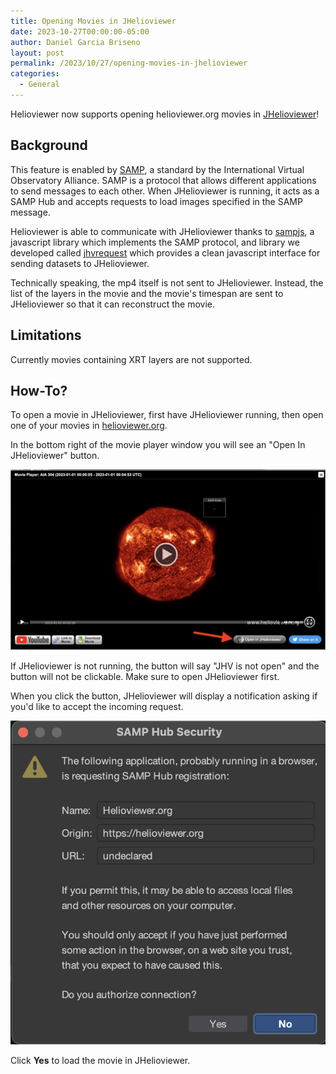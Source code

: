 ```yaml
---
title: Opening Movies in JHelioviewer
date: 2023-10-27T00:00:00-05:00
author: Daniel Garcia Briseno
layout: post
permalink: /2023/10/27/opening-movies-in-jhelioviewer
categories:
  - General
---
```


Helioviewer now supports opening helioviewer.org movies in [JHelioviewer](https://www.jhelioviewer.org/)!

## Background
This feature is enabled by [SAMP](https://www.ivoa.net/documents/SAMP/),
a standard by the International Virtual Observatory Alliance.
SAMP is a protocol that allows different applications to send messages to each other.
When JHelioviewer is running, it acts as a SAMP Hub and accepts requests to
load images specified in the SAMP message.

Helioviewer is able to communicate with JHelioviewer thanks to [sampjs](https://github.com/astrojs/sampjs),
a javascript library which implements the SAMP protocol, and library we developed called
[jhvrequest](https://www.npmjs.com/package/jhvrequest) which provides a clean
javascript interface for sending datasets to JHelioviewer.

Technically speaking, the mp4 itself is not sent to JHelioviewer. Instead,
the list of the layers in the movie and the movie's timespan are sent to JHelioviewer
so that it can reconstruct the movie.

## Limitations
Currently movies containing XRT layers are not supported.

## How-To?
To open a movie in JHelioviewer, first have JHelioviewer running, then open one of your movies in [helioviewer.org](https://helioviewer.org).

In the bottom right of the movie player window you will see an "Open In JHelioviewer" button.

![Movie player window with JHelioviewer button](/images/uploads/2023/jhv-video.jpg)

If JHelioviewer is not running, the button will say "JHV is not open" and the button will not be clickable. Make sure to open JHelioviewer first.

When you click the button, JHelioviewer will display a notification asking if you'd like to accept the incoming request.

![SAMP Hub Security popup](/images/uploads/2023/security.jpg)

Click **Yes** to load the movie in JHelioviewer.
